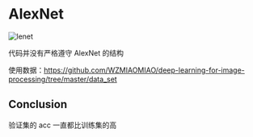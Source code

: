 # AlexNet

![lenet](https://cdn.jsdelivr.net/gh/hucorz/image-processing-by-dl/img/classification/alexnet.png)

代码并没有严格遵守 AlexNet 的结构

使用数据：https://github.com/WZMIAOMIAO/deep-learning-for-image-processing/tree/master/data_set

## Conclusion

验证集的 acc 一直都比训练集的高